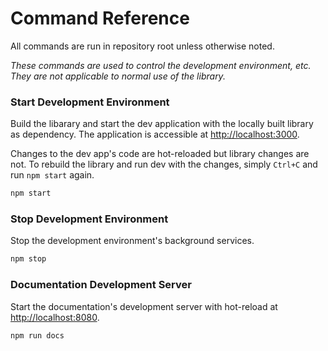 # Command Reference

All commands are run in repository root unless otherwise noted.

_These commands are used to control the development environment, etc. They are not applicable to normal use of the library._

### Start Development Environment

Build the libarary and start the dev application with the locally built library as dependency. The application is accessible at [http://localhost:3000](http://localhost:3000).

Changes to the dev app's code are hot-reloaded but library changes are not. To rebuild the library and run dev with the changes, simply `Ctrl+C` and run `npm start` again.

```bash
npm start
```

### Stop Development Environment

Stop the development environment's background services.

```bash
npm stop
```

### Documentation Development Server

Start the documentation's development server with hot-reload at [http://localhost:8080](http://localhost:8080).

```bash
npm run docs
```
